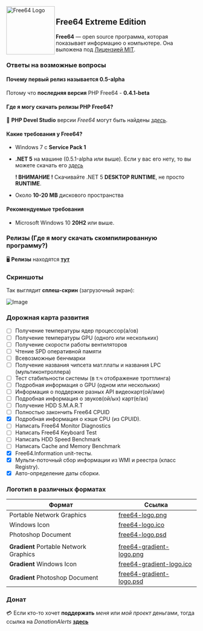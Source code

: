 <img width="128" height="128" align="left" alt="Free64 Logo"  src="free64-gradient-logo.png">

## Free64 Extreme Edition
**Free64** — open source программа, которая показывает информацию о компьютере. Она выложена под [Лицензией MIT](LICENSE).

### Ответы на возможные вопросы

#### Почему первый релиз называется 0.5-alpha
Потому что **последняя версия** PHP Free64 - **0.4.1-beta**

#### Где я могу скачать релизы PHP Free64?
:floppy_disk: **PHP Devel Studio** версии *Free64* могут быть найдены *[здесь](https://github.com/emildalalyan/free64)*.

#### Какие требования у Free64?
  - Windows 7 с **Service Pack 1**
  - **.NET 5** на машине (0.5.1-alpha или выше). Если у вас его нету, то вы можете скачать его *[здесь](https://dotnet.microsoft.com/download/dotnet/5.0)*
  
    **! ВНИМАНИЕ !** Скачивайте .NET 5 **DESKTOP RUNTIME**, не просто **RUNTIME**.
  - Около **10-20 MB** дискового пространства

#### Рекомендуемые требования
  - Microsoft Windows 10 **20H2** или выше.

### Релизы (Где я могу скачать скомпилированную программу?)
:desktop_computer: **Релизы** находятся **[тут](http://github.com/emildalalyan/Free64-Sharp/releases)**

### Скриншоты
Так выглядит **сплеш-скрин** (загрузочный экран):

![Image](splash.png)

### Дорожная карта развития
- [ ] Получение температуры ядер процессор(а/ов)
- [ ] Получение температуры GPU (одного или нескольких)
- [ ] Получение скорости работы вентиляторов
- [ ] Чтение SPD оперативной памяти
- [ ] Всевозможные бенчмарки
- [ ] Получение названия чипсета мат.платы и названия LPC (мультиконтроллера)
- [ ] Тест стабильности системы (в т.ч отображение троттлинга)
- [ ] Подробная информация о GPU (одном или нескольких)
- [ ] Информация о поддержке разных API видеокарт(ой/ами)
- [ ] Подробная информация о звуков(ой/ых) карт(е/ах)
- [ ] Получение HDD S.M.A.R.T
- [ ] Полностью закончить Free64 CPUID
- [x] Подробная информация о кэше CPU (из CPUID).
- [ ] Написать Free64 Monitor Diagnostics
- [ ] Написать Free64 Keyboard Test
- [ ] Написать HDD Speed Benchmark
- [ ] Написать Cache and Memory Benchmark
- [x] Free64.Information unit-тесты.
- [x] Мульти-поточный сбор информации из WMI и реестра (класс Registry).
- [x] Авто-определение даты сборки.

### Логотип в различных форматах
  | Формат | Ссылка |
  | ------ | ------ |
  | Portable Network Graphics | [free64-logo.png](https://github.com/emildalalyan/free64/blob/master/free64-logo.png?raw=true) |
  | Windows Icon | [free64-logo.ico](https://github.com/emildalalyan/free64/blob/master/free64-logo.ico?raw=true) |
  | Photoshop Document | [free64-logo.psd](https://github.com/emildalalyan/free64/blob/master/free64-logo.psd?raw=true) |
  |||
  | **Gradient** Portable Network Graphics | [free64-gradient-logo.png](https://github.com/emildalalyan/free64/blob/master/free64-gradient-logo.png?raw=true) |
  | **Gradient** Windows Icon | [free64-gradient-logo.ico](https://github.com/emildalalyan/free64/blob/master/free64-gradient-logo.ico?raw=true) |
  | **Gradient** Photoshop Document | [free64-gradient-logo.psd](https://github.com/emildalalyan/free64/blob/master/free64-gradient-logo.psd?raw=true) |

### Донат
:credit_card: Если кто-то хочет **поддержать** *меня* или *мой проект* деньгами, тогда ссылка на *DonationAlerts* [**здесь**](https://donationalerts.com/r/emildalalyan)
